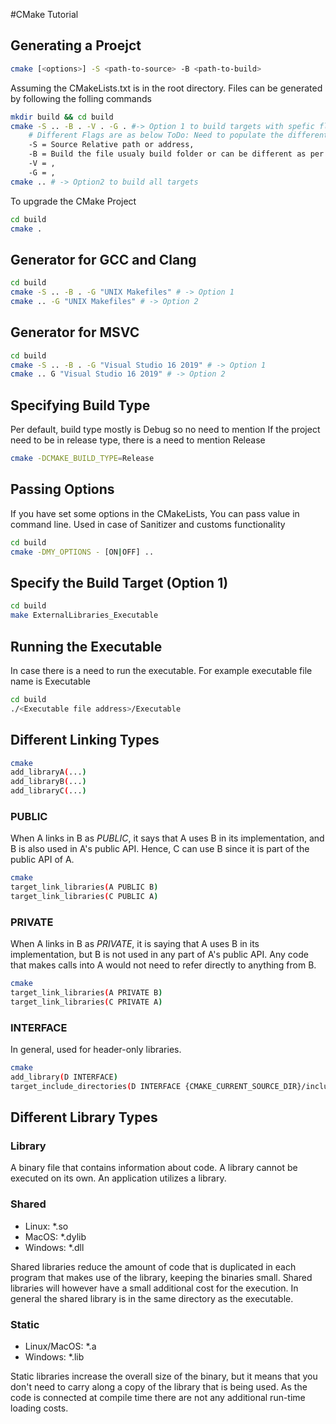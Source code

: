 #CMake Tutorial
## Generating a Proejct
```bash
cmake [<options>] -S <path-to-source> -B <path-to-build>
```

Assuming the CMakeLists.txt is in the root directory. Files can be generated by following the folling commands
```bash
mkdir build && cd build
cmake -S .. -B . -V . -G . #-> Option 1 to build targets with spefic flags
    # Different Flags are as below ToDo: Need to populate the different flags and their meaning
    -S = Source Relative path or address,
    -B = Build the file usualy build folder or can be different as per need,
    -V = ,
    -G = ,
cmake .. # -> Option2 to build all targets
```

To upgrade the CMake Project
```bash
cd build
cmake .
```

## Generator for GCC and Clang

```bash
cd build
cmake -S .. -B . -G "UNIX Makefiles" # -> Option 1
cmake .. -G "UNIX Makefiles" # -> Option 2
```

## Generator for MSVC

```bash
cd build
cmake -S .. -B . -G "Visual Studio 16 2019" # -> Option 1
cmake .. G "Visual Studio 16 2019" # -> Option 2
```

## Specifying Build Type
Per default, build type mostly is Debug so no need to mention
If the project need to be in release type, there is a need to mention Release
```bash
cmake -DCMAKE_BUILD_TYPE=Release
```

## Passing Options

If you have set some options in the CMakeLists, You can pass value in command line. Used in case of Sanitizer and customs functionality

```bash
cd build
cmake -DMY_OPTIONS - [ON|OFF] ..
```

## Specify the Build Target (Option 1)

```bash
cd build
make ExternalLibraries_Executable
```

## Running the Executable

In case there is a need to run the executable. For example executable file name is Executable

```bash
cd build
./<Executable file address>/Executable
```

## Different Linking Types

```bash
cmake
add_libraryA(...)
add_libraryB(...)
add_libraryC(...)
```

### PUBLIC
When A links in B as *PUBLIC*, it says that A uses B in its implementation, and B is also used in A's public API. Hence, C can use B since it is part of the public API of A.
```bash
cmake
target_link_libraries(A PUBLIC B)
target_link_libraries(C PUBLIC A)
```

### PRIVATE
When A links in B as *PRIVATE*, it is saying that A uses B in its implementation, but B is not used in any part of A's public API. Any code that makes calls into A would not need to refer directly to anything from B.
```bash 
cmake
target_link_libraries(A PRIVATE B)
target_link_libraries(C PRIVATE A)
```

### INTERFACE
In general, used for header-only libraries.

```bash
cmake
add_library(D INTERFACE)
target_include_directories(D INTERFACE {CMAKE_CURRENT_SOURCE_DIR}/include)
```

## Different Library Types

### Library

A binary file that contains information about code.
A library cannot be executed on its own.
An application utilizes a library.

### Shared

- Linux: *.so
- MacOS: *.dylib
- Windows: *.dll

Shared libraries reduce the amount of code that is duplicated in each program that makes use of the library, keeping the binaries small.
Shared libraries will however have a small additional cost for the execution.
In general the shared library is in the same directory as the executable.

### Static

- Linux/MacOS: *.a
- Windows: *.lib

Static libraries increase the overall size of the binary, but it means that you don't need to carry along a copy of the library that is being used.
As the code is connected at compile time there are not any additional run-time loading costs.
